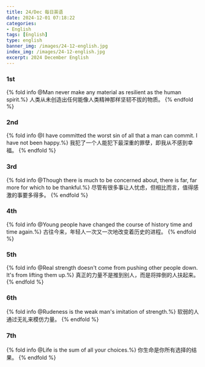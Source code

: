 ```yaml
---
title: 24/Dec 每日英语
date: 2024-12-01 07:18:22
categories:
- English
tags: [English]
type: english
banner_img: /images/24-12-english.jpg
index_img: /images/24-12-english.jpg
excerpt: 2024 December English
---
```


### 1st
{% fold info @Man never make any material as resilient as the human spirit.%}
人类从未创造出任何能像人类精神那样坚韧不拔的物质。
{% endfold %}

### 2nd
{% fold info @I have committed the worst sin of all that a man can commit. I have not been happy.%}
我犯了一个人能犯下最深重的罪孽，即我从不感到幸福。
{% endfold %}

### 3rd
{% fold info @Though there is much to be concerned about, there is far, far more for which to be thankful.%}
尽管有很多事让人忧虑，但相比而言，值得感激的事要多得多。
{% endfold %}

### 4th
{% fold info @Young people have changed the course of history time and time again.%}
古往今来，年轻人一次又一次地改变着历史的进程。
{% endfold %}

### 5th
{% fold info @Real strength doesn't come from pushing other people down. It's from lifting them up.%}
真正的力量不是推到别人，而是将摔倒的人扶起来。
{% endfold %}

### 6th
{% fold info @Rudeness is the weak man's imitation of strength.%}
软弱的人通过无礼来模仿力量。
{% endfold %}

### 7th
{% fold info @Life is the sum of all your choices.%}
你生命是你所有选择的结果。
{% endfold %}

